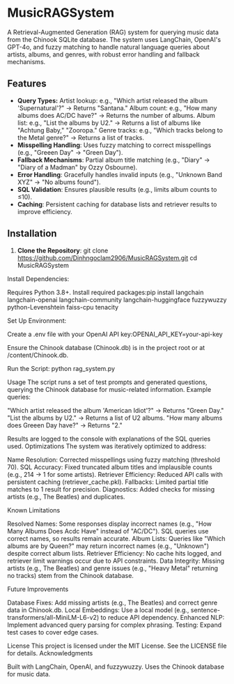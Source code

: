 # **MusicRAGSystem**

A Retrieval-Augmented Generation (RAG) system for querying music data from the Chinook SQLite database. The system uses LangChain, OpenAI's GPT-4o, and fuzzy matching to handle natural language queries about artists, albums, and genres, with robust error handling and fallback mechanisms.

## Features
- **Query Types:**
Artist lookup: e.g., "Which artist released the album 'Supernatural'?" → Returns "Santana."
Album count: e.g., "How many albums does AC/DC have?" → Returns the number of albums.
Album list: e.g., "List the albums by U2." → Returns a list of albums like "Achtung Baby," "Zooropa."
Genre tracks: e.g., "Which tracks belong to the Metal genre?" → Returns a list of tracks.
- **Misspelling Handling**: Uses fuzzy matching to correct misspellings (e.g., "Greeen Day" → "Green Day").
- **Fallback Mechanisms**: Partial album title matching (e.g., "Diary" → "Diary of a Madman" by Ozzy Osbourne).
- **Error Handling**: Gracefully handles invalid inputs (e.g., "Unknown Band XYZ" → "No albums found").
- **SQL Validation**: Ensures plausible results (e.g., limits album counts to ≤10).
- **Caching**: Persistent caching for database lists and retriever results to improve efficiency.

## Installation
1. **Clone the Repository**:
git clone https://github.com/Dinhngoclam2906/MusicRAGSystem.git
cd MusicRAGSystem


Install Dependencies:

Requires Python 3.8+.
Install required packages:pip install langchain langchain-openai langchain-community langchain-huggingface fuzzywuzzy python-Levenshtein faiss-cpu tenacity




Set Up Environment:

Create a .env file with your OpenAI API key:OPENAI_API_KEY=your-api-key


Ensure the Chinook database (Chinook.db) is in the project root or at /content/Chinook.db.


Run the Script:
python rag_system.py



Usage
The script runs a set of test prompts and generated questions, querying the Chinook database for music-related information. Example queries:

"Which artist released the album 'American Idiot'?" → Returns "Green Day."
"List the albums by U2." → Returns a list of U2 albums.
"How many albums does Greeen Day have?" → Returns "2."

Results are logged to the console with explanations of the SQL queries used.
Optimizations
The system was iteratively optimized to address:

Name Resolution: Corrected misspellings using fuzzy matching (threshold 70).
SQL Accuracy: Fixed truncated album titles and implausible counts (e.g., 214 → 1 for some artists).
Retriever Efficiency: Reduced API calls with persistent caching (retriever_cache.pkl).
Fallbacks: Limited partial title matches to 1 result for precision.
Diagnostics: Added checks for missing artists (e.g., The Beatles) and duplicates.

Known Limitations

Resolved Names: Some responses display incorrect names (e.g., "How Many Albums Does Acdc Have" instead of "AC/DC"). SQL queries use correct names, so results remain accurate.
Album Lists: Queries like "Which albums are by Queen?" may return incorrect names (e.g., "Unknown") despite correct album lists.
Retriever Efficiency: No cache hits logged, and retriever limit warnings occur due to API constraints.
Data Integrity: Missing artists (e.g., The Beatles) and genre issues (e.g., "Heavy Metal" returning no tracks) stem from the Chinook database.

Future Improvements

Database Fixes: Add missing artists (e.g., The Beatles) and correct genre data in Chinook.db.
Local Embeddings: Use a local model (e.g., sentence-transformers/all-MiniLM-L6-v2) to reduce API dependency.
Enhanced NLP: Implement advanced query parsing for complex phrasing.
Testing: Expand test cases to cover edge cases.

License
This project is licensed under the MIT License. See the LICENSE file for details.
Acknowledgments

Built with LangChain, OpenAI, and fuzzywuzzy.
Uses the Chinook database for music data.
